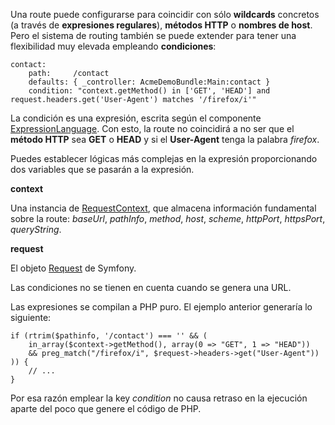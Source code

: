 Una route puede configurarse para coincidir con sólo **wildcards** concretos (a través de **expresiones regulares**), **métodos HTTP** o **nombres de host**. Pero el sistema de routing también se puede extender para tener una flexibilidad muy elevada empleando **condiciones**:

```
contact:
    path:     /contact
    defaults: { _controller: AcmeDemoBundle:Main:contact }
    condition: "context.getMethod() in ['GET', 'HEAD'] and request.headers.get('User-Agent') matches '/firefox/i'"
```

La condición es una expresión, escrita según el componente [ExpressionLanguage](http://symfony.com/doc/current/components/expression_language/syntax.html). Con esto, la route no coincidirá a no ser que el **método HTTP** sea **GET** o **HEAD** y si el **User-Agent** tenga la palabra _firefox_.

Puedes establecer lógicas más complejas en la expresión proporcionando dos variables que se pasarán a la expresión.

**context**

Una instancia de [RequestContext](http://api.symfony.com/3.0/Symfony/Component/Routing/RequestContext.html), que almacena información fundamental sobre la route: _baseUrl_, _pathInfo_, _method_, _host_, _scheme_, _httpPort_, _httpsPort_, _queryString_.

**request**

El objeto [Request](http://api.symfony.com/3.0/Symfony/Component/HttpFoundation/Request.html) de Symfony.

Las condiciones no se tienen en cuenta cuando se genera una URL.

Las expresiones se compilan a PHP puro. El ejemplo anterior generaría lo siguiente:

```
if (rtrim($pathinfo, '/contact') === '' && (
    in_array($context->getMethod(), array(0 => "GET", 1 => "HEAD"))
    && preg_match("/firefox/i", $request->headers->get("User-Agent"))
)) {
    // ...
}
```

Por esa razón emplear la key _condition_ no causa retraso en la ejecución aparte del poco que genere el código de PHP.